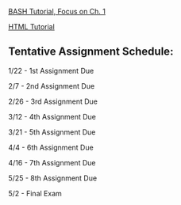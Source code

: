 
[BASH Tutorial, Focus on Ch. 1](https://www.tldp.org/LDP/Bash-Beginners-Guide/html/Bash-Beginners-Guide.html)

[HTML Tutorial](https://www.w3schools.com/html/)

## Tentative Assignment Schedule:

1/22 - 1st Assignment Due

2/7 - 2nd Assignment Due

2/26 - 3rd Assignment Due

3/12 - 4th Assignment Due

3/21 - 5th Assignment Due

4/4 - 6th Assignment Due

4/16 - 7th Assignment Due

5/25 - 8th Assignment Due

5/2 - Final Exam


